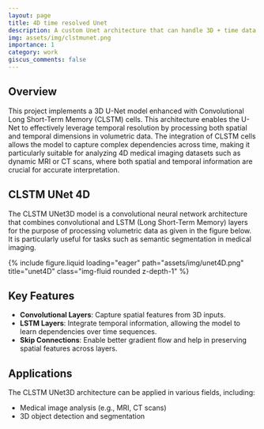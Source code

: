```yaml
---
layout: page
title: 4D time resolved Unet
description: A custom Unet architecture that can handle 3D + time data.
img: assets/img/clstmunet.png
importance: 1
category: work
giscus_comments: false
---
```


## Overview

This project implements a 3D U-Net model enhanced with Convolutional Long Short-Term Memory (CLSTM) cells. This architecture enables the U-Net to effectively leverage temporal resolution by processing both spatial and temporal dimensions in volumetric data. The integration of CLSTM cells allows the model to capture complex dependencies across time, making it particularly suitable for analyzing 4D medical imaging datasets such as dynamic MRI or CT scans, where both spatial and temporal information are crucial for accurate interpretation.

## CLSTM UNet 4D

The CLSTM UNet3D model is a convolutional neural network architecture that combines convolutional and LSTM (Long Short-Term Memory) layers for the purpose of processing volumetric data as given in the figure below. It is particularly useful for tasks such as semantic segmentation in medical imaging.

<div class="row">
    <div class="col-sm mt-3 mt-md-0">
        {% include figure.liquid loading="eager" path="assets/img/unet4D.png" title="unet4D" class="img-fluid rounded z-depth-1" %}
    </div>
</div>

## Key Features

- **Convolutional Layers**: Capture spatial features from 3D inputs.
- **LSTM Layers**: Integrate temporal information, allowing the model to learn dependencies over time sequences.
- **Skip Connections**: Enable better gradient flow and help in preserving spatial features across layers.

## Applications

The CLSTM UNet3D architecture can be applied in various fields, including:

- Medical image analysis (e.g., MRI, CT scans)
- 3D object detection and segmentation
